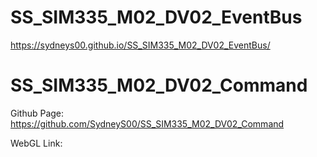 # SS_SIM335_M02_DV02_EventBus
 
https://sydneys00.github.io/SS_SIM335_M02_DV02_EventBus/

# SS_SIM335_M02_DV02_Command
Github Page:
https://github.com/SydneyS00/SS_SIM335_M02_DV02_Command

WebGL Link: 
